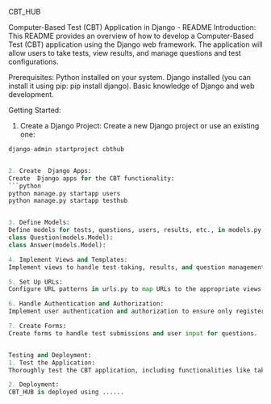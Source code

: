 CBT_HUB

Computer-Based Test (CBT) Application in Django - README
Introduction:
This README provides an overview of how to develop a Computer-Based Test (CBT) application using the Django web framework. The application will allow users to take tests, view results, and manage questions and test configurations.

Prerequisites:
Python installed on your system.
Django installed (you can install it using pip: pip install django).
Basic knowledge of Django and web development.

Getting Started:
1. Create a Django Project:
Create a new Django project or use an existing one:

```python
django-admin startproject cbthub


2. Create  Django Apps:
Create  Django apps for the CBT functionality:
```python
python manage.py startapp users
python manage.py startapp testhub


3. Define Models:
Define models for tests, questions, users, results, etc., in models.py within the testhub.
class Question(models.Model):
class Answer(models.Model):

4. Implement Views and Templates:
Implement views to handle test-taking, results, and question management. Create corresponding HTML templates for these views.

5. Set Up URLs:
Configure URL patterns in urls.py to map URLs to the appropriate views.

6. Handle Authentication and Authorization:
Implement user authentication and authorization to ensure only registered users can take tests and view results.

7. Create Forms:
Create forms to handle test submissions and user input for questions.


Testing and Deployment:
1. Test the Application:
Thoroughly test the CBT application, including functionalities like taking tests, viewing results, and managing questions.

2. Deployment:
CBT_HUB is deployed using ......


